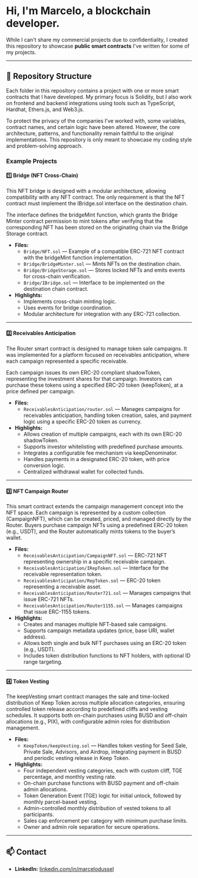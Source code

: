 # Hi, I'm **Marcelo**, a blockchain developer.  


While I can't share my commercial projects due to confidentiality, I created this repository to showcase **public smart contracts** I've written for some of my projects.

---

## 📂 Repository Structure

Each folder in this repository contains a project with one or more smart contracts that I have developed.
My primary focus is Solidity, but I also work on frontend and backend integrations using tools such as TypeScript, Hardhat, Ethers.js, and Web3.js.

To protect the privacy of the companies I’ve worked with, some variables, contract names, and certain logic have been altered. However, the core architecture, patterns, and functionality remain faithful to the original implementations.
This repository is only meant to showcase my coding style and problem-solving approach.

### Example Projects
#### 1️⃣ Bridge (NFT Cross-Chain)
 This NFT bridge is designed with a modular architecture, allowing compatibility with any NFT contract. The only requirement is that the NFT contract must implement the IBridge.sol interface on the destination chain.
 
 The interface defines the bridgeMint function, which grants the Bridge Minter contract permission to mint tokens after verifying that the corresponding NFT has been stored on the originating chain via the Bridge Storage contract.
- **Files:**  
  - `Bridge/NFT.sol` — Example of a compatible ERC-721 NFT contract with the bridgeMint function implementation.
  - `Bridge/BridgeMinter.sol` — Mints NFTs on the destination chain.
  - `Bridge/BridgeStorage.sol` — Stores locked NFTs and emits events for cross-chain verification.
  - `Bridge/IBridge.sol` — Interface to be implemented on the destination chain contract.
- **Highlights:**  
  - Implements cross-chain minting logic.  
  - Uses events for bridge coordination.  
  - Modular architecture for integration with any ERC-721 collection.
---
#### 2️⃣ Receivables Anticipation
The Router smart contract is designed to manage token sale campaigns. It was implemented for a platform focused on receivables anticipation, where each campaign represented a specific receivable.

Each campaign issues its own ERC-20 compliant shadowToken, representing the investment shares for that campaign. Investors can purchase these tokens using a specified ERC-20 token (keepToken), at a price defined per campaign.

- **Files:**  
  - `ReceivablesAnticipation/router.sol` — Manages campaigns for receivables anticipation, handling token creation, sales, and payment logic using a specific ERC-20 token as currency.
- **Highlights:**  
  - Allows creation of multiple campaigns, each with its own ERC-20 shadowToken.
  - Supports investor whitelisting with predefined purchase amounts.
  - Integrates a configurable fee mechanism via keepDenominator.
  - Handles payments in a designated ERC-20 token, with price conversion logic.
  - Centralized withdrawal wallet for collected funds.
---
#### 3️⃣ NFT Campaign Router
This smart contract extends the campaign management concept into the NFT space.
Each campaign is represented by a custom collection (CampaignNFT), which can be created, priced, and managed directly by the Router.
Buyers purchase campaign NFTs using a predefined ERC-20 token (e.g., USDT), and the Router automatically mints tokens to the buyer’s wallet.

- **Files:**  
  - `ReceivablesAnticipation/CampaignNFT.sol` — ERC-721 NFT representing ownership in a specific receivable campaign.
  - `ReceivablesAnticipation/IRepToken.sol` — Interface for the receivable representation token.
  - `ReceivablesAnticipation/RepToken.sol` — ERC-20 token representing a receivable asset.
  - `ReceivablesAnticipation/Router721.sol` — Manages campaigns that issue ERC-721 NFTs.
  - `ReceivablesAnticipation/Router1155.sol` — Manages campaigns that issue ERC-1155 tokens.
- **Highlights:**  
  - Creates and manages multiple NFT-based sale campaigns.
  - Supports campaign metadata updates (price, base URI, wallet address).
  - Allows both single and bulk NFT purchases using an ERC-20 token (e.g., USDT).
  - Includes token distribution functions to NFT holders, with optional ID range targeting.
---
#### 4️⃣ Token Vesting
The keepVesting smart contract manages the sale and time-locked distribution of Keep Token across multiple allocation categories, ensuring controlled token release according to predefined cliffs and vesting schedules.
It supports both on-chain purchases using BUSD and off-chain allocations (e.g., PIX), with configurable admin roles for distribution management.

- **Files:**  
  - `KeepToken/keepVesting.sol` — Handles token vesting for Seed Sale, Private Sale, Advisors, and Airdrop, integrating payment in BUSD and periodic vesting release in Keep Token.
- **Highlights:**  
  - Four independent vesting categories, each with custom cliff, TGE percentage, and monthly vesting rate.
  - On-chain purchase functions with BUSD payment and off-chain admin allocations.
  - Token Generation Event (TGE) logic for initial unlock, followed by monthly parcel-based vesting.
  - Admin-controlled monthly distribution of vested tokens to all participants.
  - Sales cap enforcement per category with minimum purchase limits.
  - Owner and admin role separation for secure operations.
---

## 📫 Contact
- **LinkedIn:** [linkedin.com/in/marcelodussel](https://linkedin.com/in/marcelodussel)

